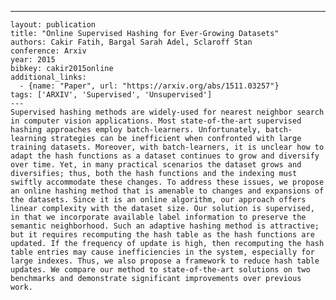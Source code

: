 ---
    layout: publication
    title: "Online Supervised Hashing for Ever-Growing Datasets"
    authors: Cakir Fatih, Bargal Sarah Adel, Sclaroff Stan
    conference: Arxiv
    year: 2015
    bibkey: cakir2015online
    additional_links:
      - {name: "Paper", url: "https://arxiv.org/abs/1511.03257"}
    tags: ['ARXIV', 'Supervised', 'Unsupervised']
    ---
    Supervised hashing methods are widely-used for nearest neighbor search in computer vision applications. Most state-of-the-art supervised hashing approaches employ batch-learners. Unfortunately, batch-learning strategies can be inefficient when confronted with large training datasets. Moreover, with batch-learners, it is unclear how to adapt the hash functions as a dataset continues to grow and diversify over time. Yet, in many practical scenarios the dataset grows and diversifies; thus, both the hash functions and the indexing must swiftly accommodate these changes. To address these issues, we propose an online hashing method that is amenable to changes and expansions of the datasets. Since it is an online algorithm, our approach offers linear complexity with the dataset size. Our solution is supervised, in that we incorporate available label information to preserve the semantic neighborhood. Such an adaptive hashing method is attractive; but it requires recomputing the hash table as the hash functions are updated. If the frequency of update is high, then recomputing the hash table entries may cause inefficiencies in the system, especially for large indexes. Thus, we also propose a framework to reduce hash table updates. We compare our method to state-of-the-art solutions on two benchmarks and demonstrate significant improvements over previous work.